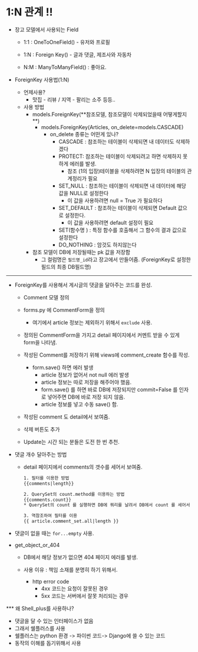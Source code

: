 # 1:N 관계 !!

- 장고 모델에서 사용되는 Field

  - 1:1 : OneToOneField() - 유저와 프로필 

  - 1:N : Foreign Key() - 글과 댓글, 제조사와 자동차 
  - N:M  : ManyToManyField() : 좋아요.

  

- ForeignKey 사용법(1:N)
  - 언제사용?
    - 맛집 - 리뷰 / 지역 - 팔리는 소주 등등..
  - 사용 방법
    - models.ForeignKey(**참조모델, 참조모델이 삭제되었을때 어떻게할지 **)
      - models.ForeignKey(Articles, on_delete=models.CASCADE)
        - on_delete  종류는 어떤게 있나?
          - CASCADE : 참조하는 테이블이 삭제되면 내 데이터도 삭제하겠다
          - PROTECT: 참조하는 테이블이 삭제되려고 하면 삭제하지 못하게 에러를 발생.
            - 참조 (1의 입장)테이블을 삭제하려면 N 입장의 테이블의 관계정리가 필요
          - SET_NULL : 참조하는 테이블이 삭제되면 내 데이터에 해당 값을 NULL로 설정한다
            - 이 값을 사용하려면 null = True 가 필요하다
          - SET_DEFAULT : 참조하는 테이블이 삭제되면 Default 값으로 설정한다.
            - 이 값을 사용하려면 default 설정이 필요
          - SET(함수명 ) : 특정 함수를 호출해서 그 함수의 결과 값으로 설정한다 
          - DO_NOTHING : 암것도 하지않는다
    - 참조 모델이 DB에 저장될때는 pk 값을 저장함
      - 그 컬럼명은 `필드명_id`라고 장고에서 만들어줌. (ForeignKey로 설정한 필드의 최종 DB필드명)

-----------------

- ForeignKey를 사용해서 게시글의 댓글을 달아주는 코드를 완성. 

  - Comment 모델 정의
  - forms.py 에 CommentForm을 정의
    - 여기에서 article 정보는 제외하기 위해서 `exclude` 사용.
  - 정의된 CommentForm을 가지고 detail 페이지에서 커멘트 받을 수 있게 form을 나타냄.

  - 작성된 Comment를 저장하기 위해 views에 comment_create 함수를 작성.
    - form.save() 하면 에러 발생
      - article 정보가 없어서 not null 에러 발생
      - article 정보는 따로 저장을 해주어야 했음.
      - form.save() 를 하면 바로 DB에 저장되지만 commit=False 를 인자로 넣어주면 DB에 바로 저장 되지 않음.
      - article 정보를 넣고 수동 save() 함.
  - 작성된 comment 도 detail에서 보여줌.
  - 삭제 버튼도 추가
  - Update는 시간 되는 분들은 도전 한 번 추천.

- 댓글 개수 달아주는 방법

  - detail 페이지에서 comments의 갯수를 세어서 보여줌.

    ```html
    1. 필터를 이용한 방법
    {{comments|length}}
    
    2. QuerySet의 count.method를 이용하는 방법
    {{comments.count}}
    * QuerySet의 count 를 실행하면 DB에 쿼리를 날려서 DB에서 count 를 세어서 전달해줌.
    
    3. 역참조하여 필터를 이용
    {{ article.comment_set.all|length }}
    ```

- 댓글이 없을 때는 `for...empty` 사용.

- get_object_or_404

  - DB에서 해당 정보가 없으면 404 페이지 에러를 발생.

  - 사용 이유 : 책임 소재를 분명히 하기 위해서.
    - http error code 
      -  4xx 코드는 요청이 잘못된 경우 
      - 5xx 코드는 서버에서 잘못 처리되는 경우



*** 왜 Shell_plus를 사용하나?

- 댓글을 달 수 있는 인터페이스가 없음
- 그래서 쉘플러스를 사용
- 쉘플러스는 python 환경 -> 파이썬 코드-> Django에 쓸 수 있는 코드
- 동작의 이해를 돕기위해서 사용




